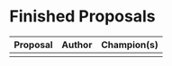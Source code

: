 # Finished Proposals

| Proposal                                                                 | Author                                      | Champion(s)                                     |
| ------------------------------------------------------------------------ | ------------------------------------------- | ----------------------------------------------- |
|                                                                          |                                             |                                                 |
